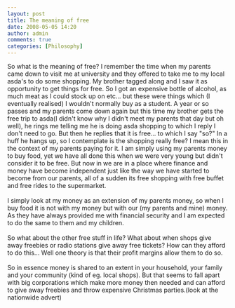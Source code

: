 ```yaml
---
layout: post
title: The meaning of free
date: 2008-05-05 14:20
author: admin
comments: true
categories: [Philosophy]
---
```

So what is the meaning of free? I remember the time when my parents came down to visit me at university and they offered to take me to my local asda's to do some shopping. My brother tagged along and I saw it as opportunity to get things for free. So I got an expensive bottle of alcohol, as much meat as I could stock up on etc... but these were things which (I eventually realised)  I wouldn't normally buy as a student. A year or so passes and my parents come down again but this time my brother gets the free trip to asda(I didn't know why I didn't meet my parents that day but oh well), he rings me telling me he is doing asda shopping to which I reply I don't need to go. But then he replies that it is free... to which I say "so?" In a huff he hangs up, so I contemplate is the shopping really free? I mean this in the context of my parents paying for it. I am simply using my parents money to buy food, yet we have all done this when we were very young but didn't consider it to be free. But now in we are in a place where finance and money have become independent just like the way we have started to become from our parents, all of a sudden its free shopping with free buffet and free rides to the supermarket.<br /><br />I simply look at my money as an extension of my parents money, so when I buy food it is not with my money but with our (my parents and mine) money. As they have always provided me with financial security and I am expected to do the same to them and my children.<br /><br />So what about the other free stuff in life? What about when shops give away freebies or radio stations give away free tickets? How can they afford to do this... Well one theory is that their profit margins allow them to do so.<br /><br />So in essence money is shared to an extent in your household, your family and your community (kind of eg. local shops). But that seems to fall apart with big corporations which make more money then needed and can afford to give away freebies and throw expensive Christmas parties.(look at the nationwide advert)
